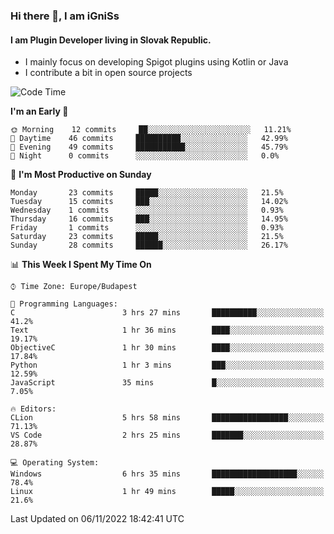 ### Hi there 👋, I am iGniSs

#### I am Plugin Developer living in Slovak Republic.
- I mainly focus on developing Spigot plugins using Kotlin or Java
- I contribute a bit in open source projects

<!--START_SECTION:waka-->
![Code Time](http://img.shields.io/badge/Code%20Time-952%20hrs%202%20mins-blue)

**I'm an Early 🐤** 

```text
🌞 Morning    12 commits     ██░░░░░░░░░░░░░░░░░░░░░░░   11.21% 
🌆 Daytime    46 commits     ██████████░░░░░░░░░░░░░░░   42.99% 
🌃 Evening    49 commits     ███████████░░░░░░░░░░░░░░   45.79% 
🌙 Night      0 commits      ░░░░░░░░░░░░░░░░░░░░░░░░░   0.0%

```
📅 **I'm Most Productive on Sunday** 

```text
Monday       23 commits     █████░░░░░░░░░░░░░░░░░░░░   21.5% 
Tuesday      15 commits     ███░░░░░░░░░░░░░░░░░░░░░░   14.02% 
Wednesday    1 commits      ░░░░░░░░░░░░░░░░░░░░░░░░░   0.93% 
Thursday     16 commits     ███░░░░░░░░░░░░░░░░░░░░░░   14.95% 
Friday       1 commits      ░░░░░░░░░░░░░░░░░░░░░░░░░   0.93% 
Saturday     23 commits     █████░░░░░░░░░░░░░░░░░░░░   21.5% 
Sunday       28 commits     ██████░░░░░░░░░░░░░░░░░░░   26.17%

```


📊 **This Week I Spent My Time On** 

```text
⌚︎ Time Zone: Europe/Budapest

💬 Programming Languages: 
C                        3 hrs 27 mins       ██████████░░░░░░░░░░░░░░░   41.2% 
Text                     1 hr 36 mins        ████░░░░░░░░░░░░░░░░░░░░░   19.17% 
ObjectiveC               1 hr 30 mins        ████░░░░░░░░░░░░░░░░░░░░░   17.84% 
Python                   1 hr 3 mins         ███░░░░░░░░░░░░░░░░░░░░░░   12.59% 
JavaScript               35 mins             █░░░░░░░░░░░░░░░░░░░░░░░░   7.05%

🔥 Editors: 
CLion                    5 hrs 58 mins       █████████████████░░░░░░░░   71.13% 
VS Code                  2 hrs 25 mins       ███████░░░░░░░░░░░░░░░░░░   28.87%

💻 Operating System: 
Windows                  6 hrs 35 mins       ███████████████████░░░░░░   78.4% 
Linux                    1 hr 49 mins        █████░░░░░░░░░░░░░░░░░░░░   21.6%

```


 Last Updated on 06/11/2022 18:42:41 UTC
<!--END_SECTION:waka-->